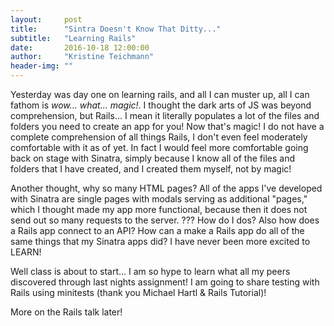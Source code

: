 ```yaml
---
layout:     post
title:      "Sintra Doesn't Know That Ditty..."
subtitle:   "Learning Rails"
date:       2016-10-18 12:00:00
author:     "Kristine Teichmann"
header-img: ""
---
```


Yesterday was day one on learning rails, and all I can muster up, all I can fathom is *wow... what... magic!*.  I thought the dark arts of JS was beyond comprehension, but Rails... I mean it literally populates a lot of the files and folders you need to create an app for you! Now that's magic!  I do not have a complete comprehension of all things Rails, I don't even feel moderately comfortable with it as of yet. In fact I would feel more comfortable going back on stage with Sinatra, simply because I know all of the files and folders that I have created, and I created them myself, not by magic!

Another thought, why so many HTML pages? All of the apps I've developed with Sinatra are single pages with modals serving as additional "pages," which I thought made my app more functional, because then it does not send out so many requests to the server. ??? How do I dos? Also how does a Rails app connect to an API? How can a make a Rails app do all of the same things that my Sinatra apps did? I have never been more excited to LEARN!

Well class is about to start... I am so hype to learn what all my peers discovered through last nights assignment! I am going to share testing with Rails using minitests (thank you Michael Hartl & Rails Tutorial)!

More on the Rails talk later!
